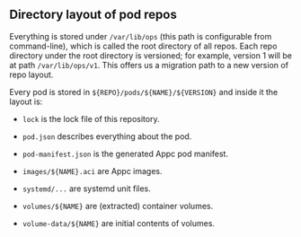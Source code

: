## Directory layout of pod repos

Everything is stored under `/var/lib/ops` (this path is configurable
from command-line), which is called the root directory of all repos.
Each repo directory under the root directory is versioned; for example,
version 1 will be at path `/var/lib/ops/v1`.  This offers us a migration
path to a new version of repo layout.

Every pod is stored in `${REPO}/pods/${NAME}/${VERSION}` and inside it
the layout is:

* `lock` is the lock file of this repository.

* `pod.json` describes everything about the pod.

* `pod-manifest.json` is the generated Appc pod manifest.

* `images/${NAME}.aci` are Appc images.

* `systemd/...` are systemd unit files.

* `volumes/${NAME}` are (extracted) container volumes.

* `volume-data/${NAME}` are initial contents of volumes.
